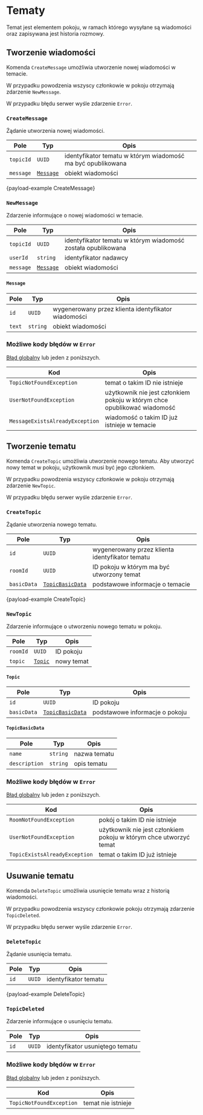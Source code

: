 # Tematy

Temat jest elementem pokoju, w ramach którego wysyłane są wiadomości oraz zapisywana jest historia rozmowy.

## Tworzenie wiadomości

Komenda `CreateMessage` umożliwia utworzenie nowej wiadomości w temacie.

W przypadku powodzenia wszyscy członkowie w pokoju otrzymają zdarzenie `NewMessage`.

W przypadku błędu serwer wyśle zdarzenie `Error`.

### `CreateMessage`

Żądanie utworzenia nowej wiadomości.

| Pole      | Typ                            | Opis                                                        |
|-----------|--------------------------------|-------------------------------------------------------------|
| `topicId` | `UUID`                         | identyfikator tematu w którym wiadomość ma być opublikowana |
| `message` | [`Message`](topics.md#message) | obiekt wiadomości                                           |

{payload-example CreateMessage}

### `NewMessage`

Zdarzenie informujące o nowej wiadomości w temacie.

| Pole      | Typ                            | Opis                                                         |
|-----------|--------------------------------|--------------------------------------------------------------|
| `topicId` | `UUID`                         | identyfikator tematu w którym wiadomość została opublikowana |
| `userId`  | `string`                       | identyfikator nadawcy                                        |
| `message` | [`Message`](topics.md#message) | obiekt wiadomości                                            |

#### `Message`

| Pole   | Typ      | Opis                                                |
|--------|----------|-----------------------------------------------------|
| `id`   | `UUID`   | wygenerowany przez klienta identyfikator wiadomości |
| `text` | `string` | obiekt wiadomości                                   |

### Możliwe kody błędów w `Error`

[Błąd globalny](errors.md#globalne-kody-błędów) lub jeden z poniższych.

| Kod                             | Opis                                                                     |
|---------------------------------|--------------------------------------------------------------------------|
| `TopicNotFoundException`        | temat o takim ID nie istnieje                                            |
| `UserNotFoundException`         | użytkownik nie jest członkiem pokoju w którym chce opublikować wiadomość |
| `MessageExistsAlreadyException` | wiadomość o takim ID już istnieje w temacie                              |

## Tworzenie tematu

Komenda `CreateTopic` umożliwia utworzenie nowego tematu. Aby utworzyć nowy temat w pokoju, użytkownik musi być jego członkiem.

W przypadku powodzenia wszyscy członkowie w pokoju otrzymają zdarzenie `NewTopic`.

W przypadku błędu serwer wyśle zdarzenie `Error`.

### `CreateTopic`

Żądanie utworzenia nowego tematu.

| Pole        | Typ                                          | Opis                                            |
|-------------|----------------------------------------------|-------------------------------------------------|
| `id`        | `UUID`                                       | wygenerowany przez klienta identyfikator tematu |
| `roomId`    | `UUID`                                       | ID pokoju w którym ma być utworzony temat       |
| `basicData` | [`TopicBasicData`](topics.md#topicbasicdata) | podstawowe informacje o temacie                 |

{payload-example CreateTopic}

### `NewTopic`

Zdarzenie informujące o utworzeniu nowego tematu w pokoju.

| Pole     | Typ                        | Opis       |
|----------|----------------------------|------------|
| `roomId` | `UUID`                     | ID pokoju  |
| `topic`  | [`Topic`](topics.md#topic) | nowy temat |

#### `Topic`

| Pole        | Typ                                          | Opis                                  |
|-------------|----------------------------------------------|---------------------------------------|
| `id`        | `UUID`                                       | ID pokoju                             |
| `basicData` | [`TopicBasicData`](topics.md#topicbasicdata) | podstawowe informacje o pokoju        |

#### `TopicBasicData`

| Pole          | Typ      | Opis         |
|---------------|----------|--------------|
| `name`        | `string` | nazwa tematu |
| `description` | `string` | opis tematu  |

### Możliwe kody błędów w `Error`

[Błąd globalny](errors.md#globalne-kody-błędów) lub jeden z poniższych.

| Kod                           | Opis                                                              |
|-------------------------------|-------------------------------------------------------------------|
| `RoomNotFoundException`       | pokój o takim ID nie istnieje                                     |
| `UserNotFoundException`       | użytkownik nie jest członkiem pokoju w którym chce utworzyć temat |
| `TopicExistsAlreadyException` | temat o takim ID już istnieje                                     |

## Usuwanie tematu

Komenda `DeleteTopic` umożliwia usunięcie tematu wraz z historią wiadomości. 

W przypadku powodzenia wszyscy członkowie pokoju otrzymają zdarzenie `TopicDeleted`.

W przypadku błędu serwer wyśle zdarzenie `Error`.

### `DeleteTopic`

Żądanie usunięcia tematu.

| Pole | Typ    | Opis                 |
|------|--------|----------------------|
| `id` | `UUID` | identyfikator tematu |

{payload-example DeleteTopic}

### `TopicDeleted`

Zdarzenie informujące o usunięciu tematu.

| Pole | Typ    | Opis                            |
|------|--------|---------------------------------|
| `id` | `UUID` | identyfikator usuniętego tematu |

### Możliwe kody błędów w `Error`

[Błąd globalny](errors.md#globalne-kody-błędów) lub jeden z poniższych.

| Kod                      | Opis               |
|--------------------------|--------------------|
| `TopicNotFoundException` | temat nie istnieje |
